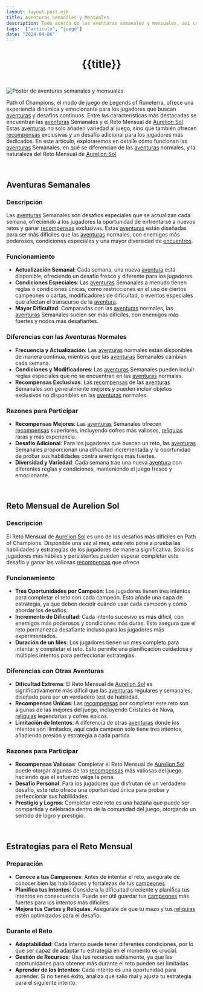 ```yaml
---
layout: layout-post.njk
title: Aventuras Semanales y Mensuales
description: Todo acerca de las aventuras semanales y mensuales, así como estrategias.
tags:  ["articulo", "juego"]
date: "2024-04-06"
---
```

# <p style="text-align: center;">**{{title}}**</p>

</br>
<div class="clearfix">
  <img src="/img/semanales-mensuales-1.webp" class="col-md-6 float-md-end mb-3 ms-md-3" alt="Póster de aventuras semanales y mensuales">

Path of Champions, el modo de juego de Legends of Runeterra, ofrece una experiencia dinámica y emocionante para los jugadores que buscan <a href="/articulo-aventuras">aventuras</a> y desafíos continuos. Entre las características más destacadas se encuentran las <a href="/articulo-aventuras">aventuras</a> Semanales y el Reto Mensual de <a href="/articulo-z-aurelion-sol">Aurelion Sol</a>. Estas <a href="/articulo-aventuras">aventuras</a> no solo añaden variedad al juego, sino que también ofrecen <a href="/articulo-recompensas">recompensas</a> exclusivas y un desafío adicional para los jugadores más dedicados. En este artículo, exploraremos en detalle cómo funcionan las <a href="/articulo-aventuras">aventuras</a> Semanales, en qué se diferencian de las <a href="/articulo-aventuras">aventuras</a> normales, y la naturaleza del Reto Mensual de <a href="/articulo-z-aurelion-sol">Aurelion Sol</a>.

<br>

## Aventuras Semanales

### Descripción

Las <a href="/articulo-aventuras">aventuras</a> Semanales son desafíos especiales que se actualizan cada semana, ofreciendo a los jugadores la oportunidad de enfrentarse a nuevos retos y ganar <a href="/articulo-recompensas">recompensas</a> exclusivas. Estas <a href="/articulo-aventuras">aventuras</a> están diseñadas para ser más difíciles que las <a href="/articulo-aventuras">aventuras</a> normales, con enemigos más poderosos, condiciones especiales y una mayor diversidad de <a href="/articulo-encuentros">encuentros</a>.

### Funcionamiento

- **Actualización Semanal**: Cada semana, una nueva <a href="/articulo-aventuras">aventura</a> está disponible, ofreciendo un desafío fresco y diferente para los jugadores.
- **Condiciones Especiales**: Las <a href="/articulo-aventuras">aventuras</a> Semanales a menudo tienen reglas o condiciones únicas, como restricciones en el uso de ciertos campeones o cartas, modificadores de dificultad, o eventos especiales que afectan el transcurso de la <a href="/articulo-aventuras">aventura</a>.
- **Mayor Dificultad**: Comparadas con las <a href="/articulo-aventuras">aventuras</a> normales, las <a href="/articulo-aventuras">aventuras</a> Semanales suelen ser más difíciles, con enemigos más fuertes y nodos más desafiantes.

### Diferencias con las Aventuras Normales

- **Frecuencia y Actualización**: Las <a href="/articulo-aventuras">aventuras</a> normales están disponibles de manera continua, mientras que las <a href="/articulo-aventuras">aventuras</a> Semanales cambian cada semana.
- **Condiciones y Modificadores**: Las <a href="/articulo-aventuras">aventuras</a> Semanales pueden incluir reglas especiales que no se encuentran en las <a href="/articulo-aventuras">aventuras</a> normales.
- **Recompensas Exclusivas**: Las <a href="/articulo-recompensas">recompensas</a> de las <a href="/articulo-aventuras">aventuras</a> Semanales son generalmente mejores y pueden incluir objetos exclusivos no disponibles en las <a href="/articulo-aventuras">aventuras</a> normales.

### Razones para Participar

- **Recompensas Mejores**: Las <a href="/articulo-aventuras">aventuras</a> Semanales ofrecen <a href="/articulo-recompensas">recompensas</a> superiores, incluyendo cofres más valiosos, <a href="/articulo-reliquias">reliquias</a> raras y más experiencia.
- **Desafío Adicional**: Para los jugadores que buscan un reto, las <a href="/articulo-aventuras">aventuras</a> Semanales proporcionan una dificultad incrementada y la oportunidad de probar sus habilidades contra enemigos más fuertes.
- **Diversidad y Variedad**: Cada semana trae una nueva <a href="/articulo-aventuras">aventura</a> con diferentes reglas y condiciones, manteniendo el juego fresco y emocionante.

<br>

## Reto Mensual de Aurelion Sol

### Descripción

El Reto Mensual de <a href="/articulo-z-aurelion-sol">Aurelion Sol</a> es uno de los desafíos más difíciles en Path of Champions. Disponible una vez al mes, este reto pone a prueba las habilidades y estrategias de los jugadores de manera significativa. Solo los jugadores más hábiles y persistentes pueden esperar completar este desafío y ganar las valiosas <a href="/articulo-recompensas">recompensas</a> que ofrece.

### Funcionamiento

- **Tres Oportunidades por Campeón**: Los jugadores tienen tres intentos para completar el reto con cada campeón. Esto añade una capa de estrategia, ya que deben decidir cuándo usar cada campeón y cómo abordar los desafíos.
- **Incremento de Dificultad**: Cada intento sucesivo es más difícil, con enemigos más poderosos y condiciones más duras. Esto asegura que el reto permanezca desafiante incluso para los jugadores más experimentados.
- **Duración de un Mes**: Los jugadores tienen un mes completo para intentar y completar el reto. Esto permite una planificación cuidadosa y múltiples intentos para perfeccionar estrategias.

### Diferencias con Otras Aventuras

- **Dificultad Extrema**: El Reto Mensual de <a href="/articulo-z-aurelion-sol">Aurelion Sol</a> es significativamente más difícil que las <a href="/articulo-aventuras">aventuras</a> regulares y semanales, diseñado para ser un verdadero test de habilidad.
- **Recompensas Únicas**: Las <a href="/articulo-recompensas">recompensas</a> por completar este reto son algunas de las mejores del juego, incluyendo Cristales de Nova, <a href="/articulo-reliquias">reliquias</a> legendarias y cofres épicos.
- **Limitación de Intentos**: A diferencia de otras <a href="/articulo-aventuras">aventuras</a> donde los intentos son ilimitados, aquí cada campeón solo tiene tres intentos, añadiendo presión y estrategia a cada partida.

### Razones para Participar

- **Recompensas Valiosas**: Completar el Reto Mensual de <a href="/articulo-z-aurelion-sol">Aurelion Sol</a> puede otorgar algunas de las <a href="/articulo-recompensas">recompensas</a> más valiosas del juego, haciendo que el esfuerzo valga la pena.
- **Desafío Personal**: Para los jugadores que disfrutan de un verdadero desafío, este reto ofrece una oportunidad única para probar y perfeccionar sus habilidades.
- **Prestigio y Logros**: Completar este reto es una hazaña que puede ser compartida y celebrada dentro de la comunidad del juego, otorgando un sentido de logro y prestigio.

<br>

## Estrategias para el Reto Mensual

### Preparación

- **Conoce a tus Campeones**: Antes de intentar el reto, asegúrate de conocer bien las habilidades y fortalezas de tus <a href="/articulo-constelaciones-campeones">campeones</a>.
- **Planifica tus Intentos**: Considera la dificultad creciente y planifica tus intentos en consecuencia. Puede ser útil guardar tus <a href="/articulo-constelaciones-campeones">campeones</a> más fuertes para los intentos más difíciles.
- **Mejora tus Cartas y Reliquias**: Asegúrate de que tu mazo y tus <a href="/articulo-reliquias">reliquias</a> estén optimizados para el desafío.

### Durante el Reto

- **Adaptabilidad**: Cada intento puede tener diferentes condiciones, por lo que ser capaz de adaptar tu estrategia en el momento es crucial.
- **Gestión de Recursos**: Usa tus recursos sabiamente, ya que las oportunidades para obtener más durante el reto pueden ser limitadas.
- **Aprender de los Intentos**: Cada intento es una oportunidad para aprender. Si no tienes éxito, analiza qué salió mal y ajusta tu estrategia para el siguiente intento.

</div>